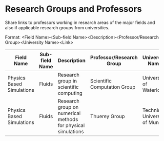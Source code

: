 # Research Groups and Professors
Share links to professors working in research areas of the major fields and also if applicable research groups from universities.

Format: \<Field Name>\<Sub-field Name>\<Description>\<Professor/Research Group>\<University Name>\<Link>


| Field Name    | Sub-field Name | Description | Professor/Research Group| University Name | Link |
| ------------- |:--------------:| ------------|-------------------------|-----------------|------|
|Physics Based Simulations|Fluids|Research group in scientific computing|Scientific Computation Group|University of Waterloo|https://scicom.uwaterloo.ca/
|Physics Based Simulations|Fluids|Research group on numerical methods for physical simulations|Thuerey Group|Technical University of Munich|https://ge.in.tum.de/
